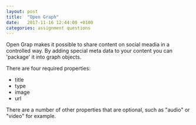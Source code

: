 ```yaml
---
layout: post
title:  "Open Graph"
date:   2017-11-16 12:44:00 +0100
categories: assignment questions
---
```

Open Grap makes it possible to share content on social meadia in a controlled way. By adding special meta data to your content you can 'package' it into graph objects. 

There are four required properties: 
 * title
 * type
 * image
 * url

 There are a number of other properties that are optional, such as "audio" or "video" for example.
